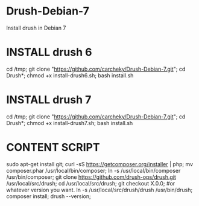 # Drush-Debian-7
Install drush in Debian 7

# INSTALL drush 6
cd /tmp; git clone "https://github.com/carcheky/Drush-Debian-7.git"; cd Drush*; chmod +x install-drush6.sh; bash install.sh

# INSTALL drush 7
cd /tmp; git clone "https://github.com/carcheky/Drush-Debian-7.git"; cd Drush*; chmod +x install-drush7.sh; bash install.sh




# CONTENT SCRIPT
sudo apt-get install git;
curl -sS https://getcomposer.org/installer | php;
mv composer.phar /usr/local/bin/composer;
ln -s /usr/local/bin/composer /usr/bin/composer;
git clone https://github.com/drush-ops/drush.git /usr/local/src/drush;
cd /usr/local/src/drush;
git checkout X.0.0;  #or whatever version you want.
ln -s /usr/local/src/drush/drush /usr/bin/drush;
composer install;
drush --version;
